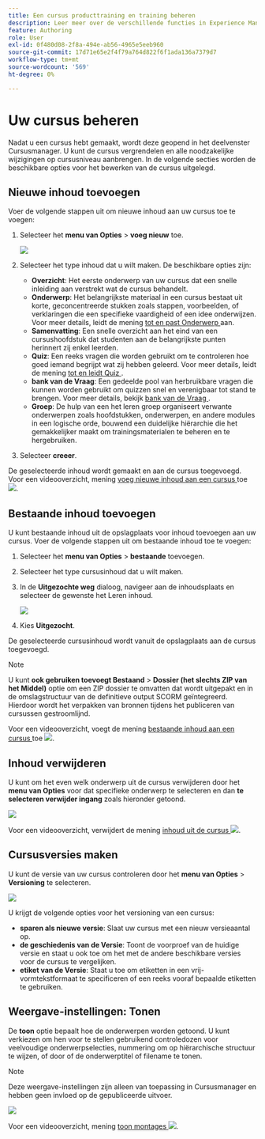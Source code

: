 ```yaml
---
title: Een cursus producttraining en training beheren
description: Leer meer over de verschillende functies in Experience Manager Guides waarmee u uw cursus efficiënt kunt beheren.
feature: Authoring
role: User
exl-id: 0f480d08-2f8a-494e-ab56-4965e5eeb960
source-git-commit: 17d71e65e2f4f79a764d822f6f1ada136a7379d7
workflow-type: tm+mt
source-wordcount: '569'
ht-degree: 0%

---
```


# Uw cursus beheren

Nadat u een cursus hebt gemaakt, wordt deze geopend in het deelvenster Cursusmanager. U kunt de cursus vergrendelen en alle noodzakelijke wijzigingen op cursusniveau aanbrengen. In de volgende secties worden de beschikbare opties voor het bewerken van de cursus uitgelegd.

## Nieuwe inhoud toevoegen

Voer de volgende stappen uit om nieuwe inhoud aan uw cursus toe te voegen:

1. Selecteer het **menu van Opties** > **voeg nieuw** toe.

   ![](assets/learning-course-content.png)
2. Selecteer het type inhoud dat u wilt maken. De beschikbare opties zijn:
   - **Overzicht**: Het eerste onderwerp van uw cursus dat een snelle inleiding aan verstrekt wat de cursus behandelt.
   - **Onderwerp**: Het belangrijkste materiaal in een cursus bestaat uit korte, geconcentreerde stukken zoals stappen, voorbeelden, of verklaringen die een specifieke vaardigheid of een idee onderwijzen. Voor meer details, leidt de mening [ tot en past Onderwerp ](./create-content.md) aan.
   - **Samenvatting**: Een snelle overzicht aan het eind van een cursushoofdstuk dat studenten aan de belangrijkste punten herinnert zij enkel leerden.
   - **Quiz**: Een reeks vragen die worden gebruikt om te controleren hoe goed iemand begrijpt wat zij hebben geleerd. Voor meer details, leidt de mening [ tot en leidt Quiz ](./create-quiz.md).
   - **bank van de Vraag**: Een gedeelde pool van herbruikbare vragen die kunnen worden gebruikt om quizzen snel en verenigbaar tot stand te brengen. Voor meer details, bekijk [ bank van de Vraag ](./create-qb.md).
   - **Groep**: De hulp van een het leren groep organiseert verwante onderwerpen zoals hoofdstukken, onderwerpen, en andere modules in een logische orde, bouwend een duidelijke hiërarchie die het gemakkelijker maakt om trainingsmaterialen te beheren en te hergebruiken.
3. Selecteer **creeer**.

De geselecteerde inhoud wordt gemaakt en aan de cursus toegevoegd. Voor een videooverzicht, mening [ voeg nieuwe inhoud aan een cursus ](https://video.tv.adobe.com/v/3469537/aem-guides-learning-content?quality=12&learn=on) toe ![](assets/Smock_VideoCheckedOut_18_N.svg).

## Bestaande inhoud toevoegen

U kunt bestaande inhoud uit de opslagplaats voor inhoud toevoegen aan uw cursus. Voer de volgende stappen uit om bestaande inhoud toe te voegen:

1. Selecteer het **menu van Opties** > **bestaande** toevoegen.
2. Selecteer het type cursusinhoud dat u wilt maken.
3. In de **Uitgezochte weg** dialoog, navigeer aan de inhoudsplaats en selecteer de gewenste het Leren inhoud.

   ![](assets/add-existing-learning-content.png)
4. Kies **Uitgezocht**.

De geselecteerde cursusinhoud wordt vanuit de opslagplaats aan de cursus toegevoegd.

>[!NOTE]
>
>U kunt **ook gebruiken toevoegt Bestaand** > **Dossier (het slechts ZIP van het Middel)** optie om een ZIP dossier te omvatten dat wordt uitgepakt en in de omslagstructuur van de definitieve output SCORM geïntegreerd. Hierdoor wordt het verpakken van bronnen tijdens het publiceren van cursussen gestroomlijnd.

Voor een videooverzicht, voegt de mening [ bestaande inhoud aan een cursus ](https://video.tv.adobe.com/v/3469537/aem-guides-learning-content?quality=12&learn=on) toe ![](assets/Smock_VideoCheckedOut_18_N.svg).

## Inhoud verwijderen

U kunt om het even welk onderwerp uit de cursus verwijderen door het **menu van Opties** voor dat specifieke onderwerp te selecteren en dan **te selecteren verwijder ingang** zoals hieronder getoond.

![](assets/remove-learning-content.png)

Voor een videooverzicht, verwijdert de mening [ inhoud uit de cursus ](https://video.tv.adobe.com/v/3475210/learning-content-aem-guides) ![](assets/Smock_VideoCheckedOut_18_N.svg).


## Cursusversies maken

U kunt de versie van uw cursus controleren door het **menu van Opties** > **Versioning** te selecteren.

![](assets/course-versioning.png)

U krijgt de volgende opties voor het versioning van een cursus:

- **sparen als nieuwe versie**: Slaat uw cursus met een nieuw versieaantal op.
- **de geschiedenis van de Versie**: Toont de voorproef van de huidige versie en staat u ook toe om het met de andere beschikbare versies voor de cursus te vergelijken.
- **etiket van de Versie**: Staat u toe om etiketten in een vrij-vormtekstformaat te specificeren of een reeks vooraf bepaalde etiketten te gebruiken.

## Weergave-instellingen: Tonen

De **toon** optie bepaalt hoe de onderwerpen worden getoond. U kunt verkiezen om hen voor te stellen gebruikend controledozen voor veelvoudige onderwerpselecties, nummering om op hiërarchische structuur te wijzen, of door of de onderwerptitel of filename te tonen.

>[!NOTE]
>
> Deze weergave-instellingen zijn alleen van toepassing in Cursusmanager en hebben geen invloed op de gepubliceerde uitvoer.

![](assets/course-display-settings.png)

Voor een videooverzicht, mening [ toon montages ](https://video.tv.adobe.com/v/3475210/learning-content-aem-guides) ![](assets/Smock_VideoCheckedOut_18_N.svg).
